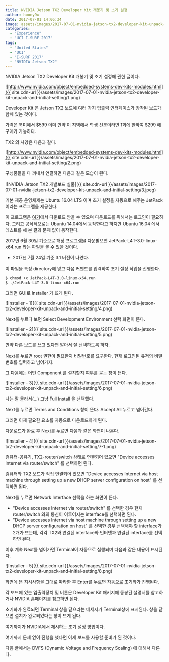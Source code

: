 ```yaml
---
title: NVIDIA Jetson TX2 Developer Kit 개봉기 및 초기 설정
author: hoony9x
date: 2017-07-01 14:06:34
image: assets/images/2017-07-01-nvidia-jetson-tx2-developer-kit-unpack-and-initial-setting/TX2_Module_170203_0017_TRANSP_2000px.png
categories:
  - "Experience"
  - "UCI I-SURF 2017"
tags:
  - "United States"
  - "UCI"
  - "I-SURF 2017"
  - "NVIDIA Jetson TX2"
---
```


NVIDIA Jetson TX2 Developer Kit 개봉기 및 초기 설정에 관한 글이다.

<!-- more -->

![http://www.nvidia.com/object/embedded-systems-dev-kits-modules.html]({{ site.cdn-url }}/assets/images/2017-07-01-nvidia-jetson-tx2-developer-kit-unpack-and-initial-setting/1.png)

Developer Kit 은 Jetson TX2 보드에 여러 가지 입출력 인터페이스가 장착된 보드가 함께 있는 것이다.

가격은 북미에서 $599 이며 만약 이 지역에서 학생 신분이라면 1회에 한하여 $299 에 구매가 가능하다.

TX2 의 사양은 다음과 같다.

![http://www.nvidia.com/object/embedded-systems-dev-kits-modules.html]({{ site.cdn-url }}/assets/images/2017-07-01-nvidia-jetson-tx2-developer-kit-unpack-and-initial-setting/2.png)

구성품들을 다 꺼내서 연결하면 다음과 같은 모습이 된다.

![NVIDIA Jetson TX2 개발보드 실물]({{ site.cdn-url }}/assets/images/2017-07-01-nvidia-jetson-tx2-developer-kit-unpack-and-initial-setting/3.jpeg)

기본 제공 운영체제는 Ubuntu 16.04 LTS 이며 초기 설정을 자동으로 해주는 JetPack 이라는 프로그램을 제공한다.

이 프로그램은 [여기](https://developer.nvidia.com/embedded/jetpack)에서 다운로드 받을 수 있으며 다운로드를 위해서는 로그인이 필요하다. 그리고 공식적으로는 Ubuntu 14.04에서 동작한다고 하지만 Ubuntu 16.04 에서 테스트를 해 본 결과 문제 없이 동작한다.

2017년 6월 30일 기준으로 해당 프로그램을 다운받으면 JetPack-L4T-3.0-linux-x64.run 라는 파일을 볼 수 있을 것이다.

- 2017년 7월 24일 기준 3.1 버전이 나왔다.

이 파일을 특정 directory에 넣고 다음 커맨드를 입력하여 초기 설정 작업을 진행한다.

```bash
$ chmod +x JetPack-L4T-3.0-linux-x64.run
$ ./JetPack-L4T-3.0-linux-x64.run
```

그러면 GUI로 Installer 가 뜨게 된다.

![Installer - 1]({{ site.cdn-url }}/assets/images/2017-07-01-nvidia-jetson-tx2-developer-kit-unpack-and-initial-setting/4.png)

Next를 누르다 보면 Select Development Environment 선택 화면이 뜬다.

![Installer - 2]({{ site.cdn-url }}/assets/images/2017-07-01-nvidia-jetson-tx2-developer-kit-unpack-and-initial-setting/5.png)

만약 다른 보드를 쓰고 있다면 알아서 잘 선택하도록 하자.

Next를 누르면 root 권한이 필요한지 비밀번호를 요구한다. 현재 로그인된 유저의 비밀번호를 입력하고 넘어가자.

그 다음에는 어떤 Component 를 설치할지 여부를 묻는 창이 뜬다.

![Installer - 3]({{ site.cdn-url }}/assets/images/2017-07-01-nvidia-jetson-tx2-developer-kit-unpack-and-initial-setting/6.png)

나는 잘 몰라서(…) 그냥 Full Install 을 선택했다.

Next를 누르면 Terms and Conditions 창이 뜬다. Accept All 누르고 넘어간다.

그러면 이제 필요한 요소를 자동으로 다운로드하게 된다.

다운로드가 완료 후 Next를 누르면 다음과 같은 화면이 나온다.

![Installer - 4]({{ site.cdn-url }}/assets/images/2017-07-01-nvidia-jetson-tx2-developer-kit-unpack-and-initial-setting/7-1.png)

컴퓨터-공유기, TX2-router/switch 상태로 연결되어 있으면 "Device accesses Internet via router/switch" 를 선택하면 된다.

컴퓨터와 TX2 보드가 직접 연결되어 있으면 "Device accesses Internet via host machine through setting up a new DHCP server configuration on host" 를 선택하면 된다.

Next를 누르면 Network Interface 선택을 하는 화면이 뜬다.

- "Device accesses Internet via router/switch" 를 선택한 경우 현재 router/switch 와의 통신이 이루어지는 interface를 선택하면 된다.
- "Device accesses Internet via host machine through setting up a new DHCP server configuration on host" 를 선택한 경우 선택해야 할 interface가 2개가 뜨는데, 각각 TX2와 연결된 interface와 인터넷과 연결된 interface를 선택하면 된다.

이후 계속 Next를 넘어가면 Terminal이 자동으로 실행되며 다음과 같은 내용이 표시된다.

![Installer - 5]({{ site.cdn-url }}/assets/images/2017-07-01-nvidia-jetson-tx2-developer-kit-unpack-and-initial-setting/8.png)

화면에 뜬 지시사항을 그대로 따라한 후 Enter를 누르면 자동으로 초기화가 진행된다.

각 보드에 있는 입출력장치 및 버튼은 Developer Kit 패키지에 동봉된 설명서를 참고하거나 NVIDIA 홈페이지를 참고하면 된다.

초기화가 완료되면 Terminal 창을 닫으라는 메세지가 Terminal상에 표시된다. 창을 닫으면 설치가 완료되었다는 창이 뜨게 된다.

여기까지가 NVIDIA에서 제시하는 초기 설정 방법이다.

여기까지 문제 없이 진행을 했다면 이제 보드를 사용할 준비가 된 것이다.

다음 글에서는 DVFS (Dynamic Voltage and Frequency Scaling) 에 대해서 다룬다.
